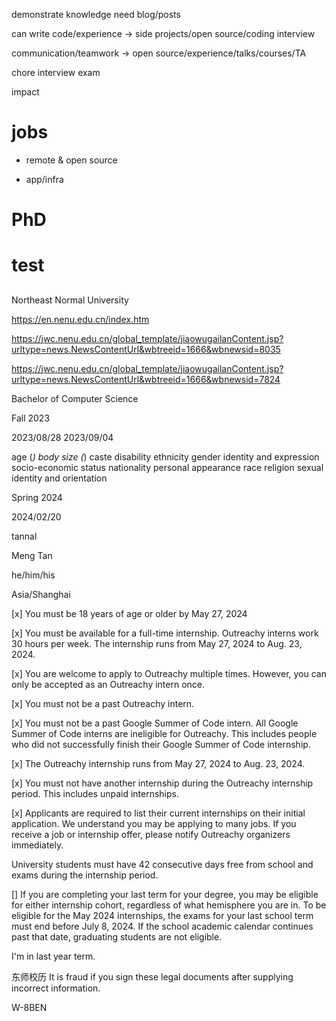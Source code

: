 

demonstrate knowledge need blog/posts

can write code/experience -> side projects/open source/coding interview

communication/teamwork -> open source/experience/talks/courses/TA

chore interview exam

impact

# jobs

- remote & open source

- app/infra

# PhD



# test

## 

Northeast Normal University

https://en.nenu.edu.cn/index.htm

https://jwc.nenu.edu.cn/global_template/jiaowugailanContent.jsp?urltype=news.NewsContentUrl&wbtreeid=1666&wbnewsid=8035

https://jwc.nenu.edu.cn/global_template/jiaowugailanContent.jsp?urltype=news.NewsContentUrl&wbtreeid=1666&wbnewsid=7824

Bachelor of Computer Science

Fall 2023

2023/08/28
2023/09/04

age (*)
body size (*)
caste
disability
ethnicity
gender identity and expression
socio-economic status
nationality
personal appearance
race
religion
sexual identity and orientation


Spring 2024


2024/02/20

tannal

Meng Tan

he/him/his

Asia/Shanghai

[x] You must be 18 years of age or older by May 27, 2024

[x] You must be available for a full-time internship. Outreachy interns work 30 hours per week. The internship runs from May 27, 2024 to Aug. 23, 2024.

[x] You are welcome to apply to Outreachy multiple times. However, you can only be accepted as an Outreachy intern once.

[x] You must not be a past Outreachy intern.

[x] You must not be a past Google Summer of Code intern. All Google Summer of Code interns are ineligible for Outreachy. This includes people who did not successfully finish their Google Summer of Code internship.

[x] The Outreachy internship runs from May 27, 2024 to Aug. 23, 2024.

[x] You must not have another internship during the Outreachy internship period. This includes unpaid internships.

[x] Applicants are required to list their current internships on their initial application. We understand you may be applying to many jobs. If you receive a job or internship offer, please notify Outreachy organizers immediately.




University students must have 42 consecutive days free from school and exams during the internship period.

[] If you are completing your last term for your degree, you may be eligible for either internship cohort, regardless of what hemisphere you are in. To be eligible for the May 2024 internships, the exams for your last school term must end before July 8, 2024. If the school academic calendar continues past that date, graduating students are not eligible.


I'm in last year term.


东师校历 It is fraud if you sign these legal documents after supplying incorrect information.

W-8BEN




